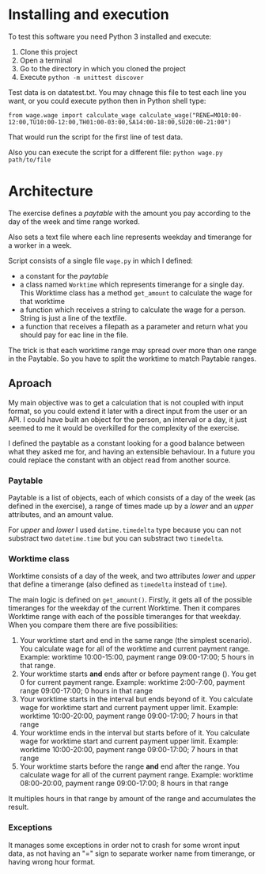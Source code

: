 # Installing and execution
To test this software you need Python 3 installed and execute:
1. Clone this project
2. Open a terminal
3. Go to the directory in which you cloned the project
4. Execute `python -m unittest discover`

Test data is on datatest.txt. You may chnage this file to test each line you want, or you could execute python then in Python shell type:

`from wage.wage import calculate_wage
calculate_wage("RENE=MO10:00-12:00,TU10:00-12:00,TH01:00-03:00,SA14:00-18:00,SU20:00-21:00")`

That would run the script for the first line of test data.

Also you can execute the script for a different file:
`python wage.py path/to/file`

# Architecture
The exercise defines a _paytable_ with the amount you pay according to the day of the week and time range worked.

Also sets a text file where each line represents weekday and timerange for a worker in a week.

Script consists of a single file `wage.py` in which I defined:
* a constant for the _paytable_
* a class named `Worktime` which represents timerange for a single day. This Worktime class has a method `get_amount` to calculate the wage for that worktime
* a function which receives a string to calculate the wage for a person. String is just a line of the textfile.
* a function that receives a filepath as a parameter and return what you should pay for eac line in the file.

The trick is that each worktime range may spread over more than one range in the Paytable. So you have to split the worktime to match Paytable ranges.

## Aproach
My main objective was to get a calculation that is not coupled with input format, so you could extend it later with a direct input from the user or an API. I could have built an object for the person, an interval or a day, it just seemed to me it would be overkilled for the complexity of the exercise.

I defined the paytable as a constant looking for a good balance between what they asked me for, and having an extensible behaviour. In a future you could replace the constant with an object read from another source.

### Paytable
Paytable is a list of objects, each of which consists of a day of the week (as defined in the exercise), a range of times made up by a _lower_ and an _upper_ attributes, and an amount value. 

For _upper_ and _lower_ I used `datime.timedelta` type because you can not substract two `datetime.time` but you can substract two `timedelta`.

### Worktime class
Worktime consists of a day of the week, and two attributes _lower_ and _upper_ that define a timerange (also defined as `timedelta` instead of `time`).

The main logic is defined on `get_amount()`. Firstly, it gets all of the possible timeranges for the weekday of the current Worktime. Then it compares Worktime range with each of the possible timeranges for that weekday. When you compare them there are five possibilities:
1. Your worktime start and end in the same range (the simplest scenario). You calculate wage for all of the worktime and current payment range. Example: worktime 10:00-15:00, payment range 09:00-17:00; 5 hours in that range.
2. Your worktime starts **and** ends after or before payment range (). You get 0 for current payment range. Example: worktime 2:00-7:00, payment range 09:00-17:00; 0 hours in that range
3. Your worktime starts in the interval but ends beyond of it. You calculate wage for worktime start and current payment upper limit. Example: worktime 10:00-20:00, payment range 09:00-17:00; 7 hours in that range 
4. Your worktime ends in the interval but starts before of it.  You calculate wage for worktime start and current payment upper limit. Example: worktime 10:00-20:00, payment range 09:00-17:00; 7 hours in that range 
5. Your worktime starts before the range **and** end after the range. You calculate wage for all of the current payment range. Example: worktime 08:00-20:00, payment range 09:00-17:00; 8 hours in that range

It multiples hours in that range by amount of the range and accumulates the result.

### Exceptions
It manages some exceptions in order not to crash for some wront input data, as not having an "=" sign to separate worker name from timerange, or having wrong hour format.



